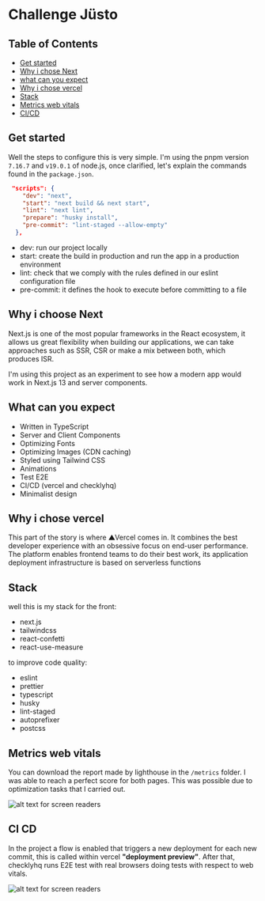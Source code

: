 # Challenge Jüsto

## Table of Contents

- [Get started](#get-started)
- [Why i chose Next](#why-i-choose-next)
- [what can you expect](#what-can-you-expect)
- [Why i chose vercel](#why-i-chose-vercel)
- [Stack](#stack)
- [Metrics web vitals](#metrics-web-vitals)
- [CI/CD](#ci-cd)

## Get started

Well the steps to configure this is very simple. I'm using the pnpm version `7.16.7` and `v19.0.1` of node.js, once clarified, let's explain the commands found in the `package.json`. 



```json
 "scripts": {
    "dev": "next",
    "start": "next build && next start",
    "lint": "next lint",
    "prepare": "husky install",
    "pre-commit": "lint-staged --allow-empty"
  },
```

- dev: run our project locally
- start: create the build in production and run the app in a production environment
- lint: check that we comply with the rules defined in our eslint configuration file
- pre-commit: it defines the hook to execute before committing to a file

## Why i choose Next

Next.js is one of the most popular frameworks in the React ecosystem, it allows us great flexibility when building our applications, we can take approaches such as SSR, CSR or make a mix between both, which produces ISR. 

 I'm using this project as an experiment to see how a modern app would work in Next.js 13 and server components.

## What can you expect

- Written in TypeScript
- Server and Client Components
- Optimizing Fonts
- Optimizing Images (CDN caching)
- Styled using Tailwind CSS
- Animations
- Test E2E
- CI/CD (vercel and checklyhq)
- Minimalist design

## Why i chose vercel

This part of the story is where ▲Vercel comes in. It combines the best developer experience with an obsessive focus on end-user performance. The platform enables frontend teams to do their best work, its application deployment infrastructure is based on serverless functions

## Stack

well this is my stack for the front:
- next.js
- tailwindcss
- react-confetti
- react-use-measure

to improve code quality:
- eslint
- prettier
- typescript
- husky
- lint-staged
- autoprefixer
- postcss

## Metrics web vitals

You can download the report made by lighthouse in the `/metrics` folder. I was able to reach a perfect score for both pages. This was possible due to optimization tasks that I carried out.

![alt text for screen readers](https://i.ibb.co/F7sshQr/Screenshot-2022-12-12-at-20-00-12.png)

## CI CD

In the project a flow is enabled that triggers a new deployment for each new commit, this is called within vercel **"deployment preview"**. After that, checklyhq runs E2E test with real browsers doing tests with respect to web vitals.

![alt text for screen readers](https://i.ibb.co/BnF3J92/Screenshot-2022-12-12-at-20-09-32.png)
